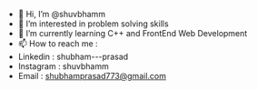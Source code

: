 - 👋 Hi, I’m @shuvbhamm
- 👀 I’m interested in problem solving skills
- 🌱 I’m currently learning C++ and FrontEnd Web Development
- 📫 How to reach me :
- Linkedin : shubham---prasad
- Instagram : shuvbhamm
- Email : shubhamprasad773@gmail.com
<!---
shuvbhamm/shuvbhamm is a ✨ special ✨ repository because its `README.md` (this file) appears on your GitHub profile.
You can click the Preview link to take a look at your changes.
--->
